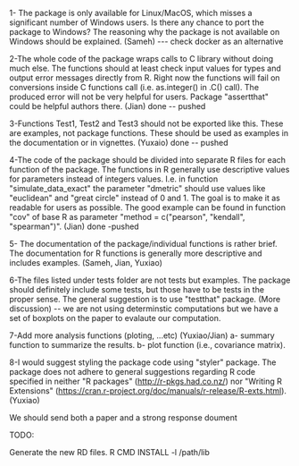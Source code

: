 1- The package is only available for Linux/MacOS, which misses a significant number of Windows users. Is there any chance to port the package to Windows? The reasoning why the package is not available on Windows should be explained.   (Sameh)  --- check docker as an alternative

2-The whole code of the package wraps calls to C library without doing much else. The functions should at least check input values for types and output error messages directly from R. Right now the functions will fail on conversions inside C functions call (i.e. as.integer() in .C() call). The produced error will not be very helpful for users. Package "assertthat" could be helpful authors there. (Jian) done -- pushed

3-Functions Test1, Test2 and Test3 should not be exported like this. These are examples, not package functions. These should be used as examples in the documentation or in vignettes. (Yuxaio)  done -- pushed

4-The code of the package should be divided into separate R files for each function of the package.
The functions in R generally use descriptive values for parameters instead of integers values. I.e. in function "simulate_data_exact" the parameter "dmetric" should use values like "euclidean" and "great circle" instead of 0 and 1. The goal is to make it as readable for users as possible. The good example can be found in function "cov" of base R as parameter "method = c("pearson", "kendall", "spearman")". (Jian)  done -pushed

5- The documentation of the package/individual functions is rather brief. The documentation for R functions is generally more descriptive and includes examples.
(Sameh, Jian, Yuxiao)

6-The files listed under tests folder are not tests but examples. The package should definitely include some tests, but those have to be tests in the proper sense. The general suggestion is to use "testthat" package. (More discussion)   -- we are not using determinstic computations but we have a set of boxplots on the paper to evalaute our computation.

7-Add more analysis functions (ploting, ...etc)   (Yuxiao/Jian)
  a- summary function to summarize the results.
  b- plot function (i.e., covariance matrix).

8-I would suggest styling the package code using "styler" package. 
The package does not adhere to general suggestions regarding R code specified in neither "R packages" (http://r-pkgs.had.co.nz/) nor "Writing R Extensions" (https://cran.r-project.org/doc/manuals/r-release/R-exts.html). (Yuxiao) 

We should send both a paper and a strong response doument

TODO:

Generate the new RD files.
R CMD INSTALL -l /path/lib  

